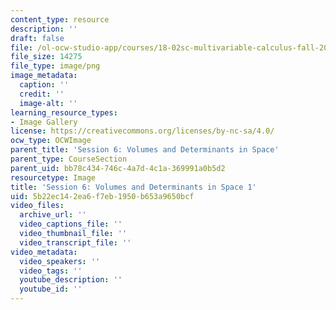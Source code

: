 ```yaml
---
content_type: resource
description: ''
draft: false
file: /ol-ocw-studio-app/courses/18-02sc-multivariable-calculus-fall-2010/5b22ec142ea6f7eb1950b653a9650bcf_MIT18_02SC_L2Brds_8.png
file_size: 14275
file_type: image/png
image_metadata:
  caption: ''
  credit: ''
  image-alt: ''
learning_resource_types:
- Image Gallery
license: https://creativecommons.org/licenses/by-nc-sa/4.0/
ocw_type: OCWImage
parent_title: 'Session 6: Volumes and Determinants in Space'
parent_type: CourseSection
parent_uid: bb78c434-746c-4a7d-4c1a-369991a0b5d2
resourcetype: Image
title: 'Session 6: Volumes and Determinants in Space 1'
uid: 5b22ec14-2ea6-f7eb-1950-b653a9650bcf
video_files:
  archive_url: ''
  video_captions_file: ''
  video_thumbnail_file: ''
  video_transcript_file: ''
video_metadata:
  video_speakers: ''
  video_tags: ''
  youtube_description: ''
  youtube_id: ''
---
```

